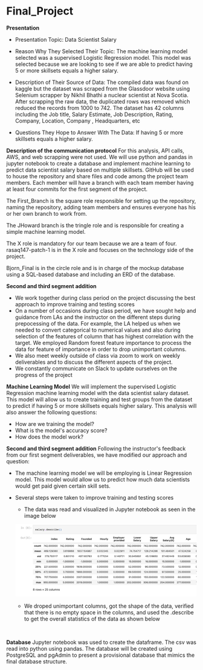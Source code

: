 # Final_Project
**Presentation**

- Presentation Topic: Data Scientist Salary

- Reason Why They Selected Their Topic: The machine learning model selected was a supervised Logistic Regression model. This model was selected because we are looking to see if we are able to predict having 5 or more skillsets equals a higher salary.

- Description of Their Source of Data: The compiled data was found on kaggle but the dataset was scraped from the Glassdoor website using Selenium scrapper by Nikhil Bhathi a nuclear scientist at Nova Scotia. After scrapping the raw data, the duplicated rows was removed which reduced the records from 1000 to 742. The dataset has 42 columns including the Job title, Salary Estimate, Job Description, Rating, Company, Location, Company , Headquarters, etc 

- Questions They Hope to Answer With The Data: If having 5 or more skillsets equals a higher salary.


**Description of the communication protocol**
For this analysis, API calls, AWS, and web scrapping were not used. We will use python and pandas in jupyter notebook to create a database and implement machine learning to predict data scientist salary based on multiple skillsets. GitHub will be used to house the repository and share files and code among the project team members. Each member will have a branch with each team member having at least four commits for the first segment of the project. 

The First_Branch is the square role responsible for setting up the repository, naming the repository, adding team members and ensures everyone has his or her own branch to work from.

The JHoward branch is the tringle role and is responsible for creating a simple machine learning model. 

The X role is mandatory for our team because we are a team of four. rasaq147-patch-1 is in the X role and focuses on the technology side of the project. 

Bjorn_Final is in the circle role  and is in charge of the mockup database using a SQL-based database and including an ERD of the database.

**Second and third segment addition**
- We work together during class period on the project discussing the best approach to improve training and testing scores
- On a number of occasions during class period, we have sought help and guidance from LAs and the instructor on the different steps during prepocessing of the data. For example, the LA helped us when we needed to convert categorical to numerical values and also during selection of the features of column that has highest correlation with the target. We employed Random forest feature importance to process the data for feature of importance in order to drop unimportant columns.
- We also meet weekly outside of class via zoom to work on weekly deliverables and to discuss the different aspects of the project.
- We constantly communicate on Slack to update ourselves on the progress of the project

**Machine Learning Model**
We will implement the supervised Logistic Regression machine learning model with the data scientist salary dataset. This model will allow us to create training and test groups from the dataset to predict if having 5 or more skillsets equals higher salary. This analysis will also answer the following questions: 
- How are we training the model? 
- What is the model's accuracy score? 
- How does the model work?

**Second and third segment addition**
Following the instructor's feedback from our first segment deliverables, we have modified our approach and question:
- The machine learning model we will be employing is Linear Regression model. This model would allow us to predict how much data scientists would get paid given certain skill sets.
- Several steps were taken to improve training and testing scores
    - The data was read and visualized in Jupyter notebook as seen in the image below

    ![Final_Project_image1](https://github.com/FUNMIIB/Final_Project/blob/main/Final_Project_image1.png)

    - We droped unimportant columns, got the shape of the data, verified that there is no empty space in the columns, and used the .describe to get the overall statistics of the data as shown below

    ![]()

**Database**
Jupyter notebook was used to create the dataframe. The csv was read into python using pandas. The database will be created using PostgreSQL and pgAdmin to present a provisional database that mimics the final database structure.













